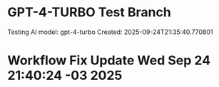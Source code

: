 # GPT-4-TURBO Test Branch

Testing AI model: gpt-4-turbo
Created: 2025-09-24T21:35:40.770801
# Workflow Fix Update Wed Sep 24 21:40:24 -03 2025
